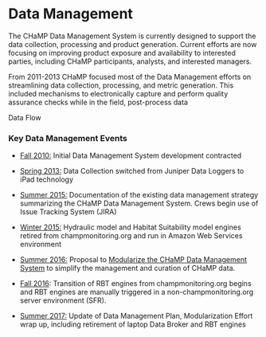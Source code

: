 # Data Management



The CHaMP Data Management System is currently designed to support the data collection, processing and product generation.  Current efforts are now focusing on improving product exposure and availability to interested parties, including CHaMP participants, analysts, and interested managers.

From 2011-2013 CHaMP focused most of the Data Management efforts on streamlining data collection, processing, and metric generation.  This included mechanisms to electronically capture and perform quality assurance checks while in the field, post-process data 



Data Flow



### Key Data Management Events

- <u>Fall 2010:</u> Initial Data Management System development contracted
- <u>Spring 2013:</u> Data Collection switched from Juniper Data Loggers to iPad technology

- <u>Summer 2015:</u> Documentation of the existing data management strategy summarizing the CHaMP Data Management System. Crews begin use of Issue Tracking System (JIRA) 

- <u>Winter 2015:</u> Hydraulic model and Habitat Suitability model engines retired from champmonitoring.org and run in Amazon Web Services environment

- <u>Summer 2016:</u> Proposal to [Modularize the CHaMP Data Management System](https://www.dropbox.com/s/1vxox93qtjem5c2/CHaMPModPhase1_RBT_20160907.pdf?dl=0) to simplify the management and curation of CHaMP data.  

- <u>Fall 2016</u>: Transition of RBT engines from champmonitoring.org begins and RBT engines are manually triggered in a non-champmonitoring.org server environment (SFR).

- <u>Summer 2017:</u> Update of Data Management Plan, Modularization Effort wrap up, including retirement of laptop Data Broker and RBT engines

  ​


